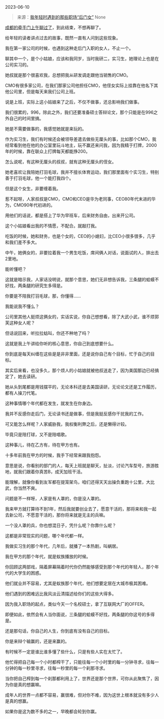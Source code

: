 2023-06-10

> 来源：[我年轻时遇到的那些职场“后门女”](http://mp.weixin.qq.com/s?__biz=MzU3NDc5Nzc0NQ==&mid=2247524637&idx=1&sn=9c3cb6e6fda7e8eb4f7ec445d7ff490c&chksm=fd2ec3c3ca594ad57993e27042190f99d342d0fae4d84f6038ab3f5e6878ee922ba541eb6a18&scene=127#wechat_redirect)
> None

[成都的牵手门上午聊过了](http://mp.weixin.qq.com/s?__biz=MzU0MjYwNDU2Mw==&mid=2247511327&idx=1&sn=bef92e576f466c5a5bc93f19b7136132&chksm=fb1ac163cc6d48750be7b76e33d88acba606ae3ccc653c4c5ff4d0aabc98056cd0adae023984&scene=21#wechat_redirect)，到此结束，不想再聊了。

给年轻的读者讲点过去的故事，既然一直有人问到这些现象。  

我在第一家公司的时候，也遇到这种走后门入职的女人，不止一个。  

聊其中一个，是个小姑娘，应该和我同岁，当时我研二，实习生，她理论上也是在公司实习的。  

她叔就是那个很喜欢我，总想把我从研发调走跟他当销售的CMO。

CMO有很多家公司，在我们那家公司他担任CMO，他侄女实际上挂靠在他名下其他公司里，但是每天来我们公司上班。  

说是上班，实际上这小姑娘来了之后，不仅不做事，还总影响我们做事。

我们很累的，996，除此之外，我们还要准备硕士答辩论文，那个只能是在996之外自己的时间里搞。  

她是不需要做事的，我感觉她就是来玩的。  

作为实习生，我们有时候还会被领导差遣去做些无厘头的事，比如那个CMO，我经常看到他在他的办公室里玩斗地主，玩不赢还来问我，因为我精于打牌，2000年的时候，靠在联众上打牌每天都能挣200。  

怎么说呢，有这种无厘头的叔叔，就有这种无厘头的侄女。  

她老喜欢让我陪她打羽毛球，我并不擅长体育运动，我们那里面有个实习生，特别善于打羽毛球，他一个能打我四个。  

但是这个女生，非要缠着我。

惹不起呀，人家叔叔是CMO，CMO和CEO是华为老同事，CEO80年代末进的华为，CMO90年代初进的。  

用他们的话说，都是搭上了华为早班车，后来财务自由，出来开公司。  

这个小姑娘看出我的不情愿，不配合。就敲打我。  

吃饭的时候，她和财务，也是个女的，CEO的小媳妇，比CEO小很多很多，几乎和我们差不多大。  

中午，她俩女的，非要拉着我一个男生吃饭，席间俩人对话，说面试的人，排出去2里地。

能听懂吧？  

这就是暗示我，人家话没明说，就那个意思，她们无非想告诉我，三条腿的蛤蟆不好找，两条腿的研究生多得是。  

你要是不陪我打羽毛球，那，你懂得......  

我能说我不懂么？  

公司里其他人挺烦这俩女的，实话实说，你自己想想看，除了大武小武，谁不烦郭芙这种女人呢？  

但话说回来，听拉拉蛄叫，你还不种地了吗？

这就是我上午讲给你听的核心意思，你自己到底想要什么。  

你到底是每天纠缠在这些是是非非里面，还是说你自己有个目标，忙于自己的目标。

其实后来看，也没多久，那个烦人的小姑娘就被他叔送走了，因为美国那边已经搞定了，她去读研。

她从头到尾都是用钱摆平的，无论本科还是去美国读研，无论论文还是工作履历，都有人操刀代笔。

这种事情哪个年代都在发生，就发生在你身边。  

我并不反感你走后门，无论读书还是做事，但是我挺反感你干扰我的工作。  

可又能怎么样呢？人家威胁我，我权衡利弊之后，还是懒得计较。  

毕竟只是陪打球，又不是陪唱歌。

这种事儿，待在乙方有，待在甲方也有。  

十多年前我在甲方的时候，我手下经常来跟我抱怨。

意思是说，你看别的部门的人，每天上班就是聊天，扯淡，讨论汽车型号，旅游胜地，就我们跟着你真苦B，成天加班干活。  

能理解，就像你看到友军都在提笼架鸟，咱们还得天天出操负重跑十公里，大比武，你当然不爽。  

问题是不一样呀，人家是有人罩的，你是没人罩的。

我来甲方就打算待不到1年，然后我就要创业去了，愿意干活的，那将来和我一起去新公司，不愿意干活的，那你将来就是无主的兵嘛。  

一个没人罩的兵，你也想混日子，凭什么呢？你靠什么呢？

这都是非常现实的问题，哪个年代都一样。  

我做实习生的那个年代，几年后，就播了一本热剧，叫蜗居。  

我在甲方的那个年代，就是蚁族播放的时候。

你回顾这两部戏，隔着屏幕隔着时代你仍然能够感受到那个年代的年轻人，那个年代的大学生的困惑。  

他们就业并不容易，尤其是蚁族那个年代，他们想要定居在大城市极其困难。  

他们遇到的困难远比我风淡云清描述给你们的这些大得多。  

因为我入职场的起点，类似今天一个名校硕士，拿了互联网大厂的OFFER。

即便如此，依然会有人当你面说，三条腿的蛤蟆不好找，两条腿的你这号的多得是。  

还是那句话，你自己的人生，你到底有没有自己的目标。  

你是来辩个输赢的，还是来赢的。  

有时候不一定是谁比谁多懂了些什么，只是有些人实在太忙了。  

他忙得把自己每一个小时都榨干了，只能往每一个小时里的每一分钟寻求，往每一分钟的每一秒里寻求，往每一秒里的每一个刹那寻求。

当你把自己榨到每一个刹那都利用上了，世界还是那个世界，可你从此聚焦了，因为你是真的想赢嘛。

成年人的世界一点都不容易，赢很难，但对你不难，因为这世上根本就没有多少人是真的想赢。

如果你是这为数不多的之一，早晚都会轮到你赢。

